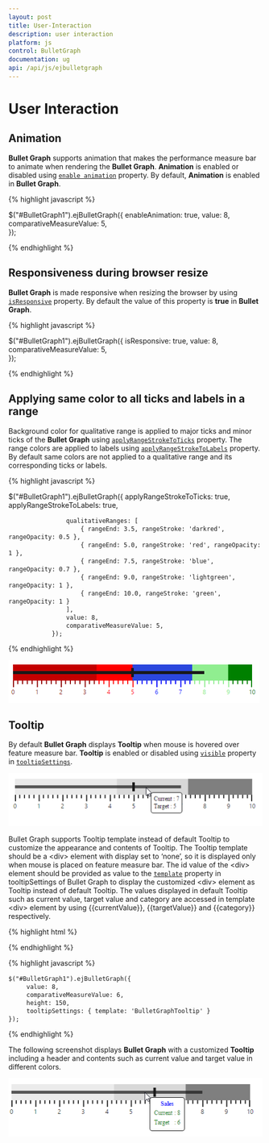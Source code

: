 ```yaml
---
layout: post
title: User-Interaction
description: user interaction
platform: js
control: BulletGraph	
documentation: ug
api: /api/js/ejbulletgraph
---
```


# User Interaction

## Animation

**Bullet Graph** supports animation that makes the performance measure bar to animate when rendering the **Bullet Graph**. **Animation** is enabled or disabled using [`enable animation`](../api/ejbulletgraph#members:enableanimation) property. By default, **Animation** is enabled in **Bullet Graph**.

{% highlight javascript %}



$("#BulletGraph1").ejBulletGraph({
                    enableAnimation: true,
                    value: 8,
                    comparativeMeasureValue: 5,                    
                });


{% endhighlight %}

## Responsiveness during browser resize

**Bullet Graph** is made responsive when resizing the browser by using [`isResponsive`](../api/ejbulletgraph#members:isresponsive) property. By default the value of this property is **true** in **Bullet Graph**.

{% highlight javascript %}



$("#BulletGraph1").ejBulletGraph({
                    isResponsive: true,
                    value: 8,
                    comparativeMeasureValue: 5,                    
                });


{% endhighlight %}



## Applying same color to all ticks and labels in a range

Background color for qualitative range is applied to major ticks and minor ticks of the **Bullet Graph** using [`applyRangeStrokeToTicks`](../api/ejbulletgraph#members:applyrangestroketoticks) property. The range colors are applied to labels using [`applyRangeStrokeToLabels`](../api/ejbulletgraph#members:applyrangestroketolabels) property. By default same colors are not applied to a qualitative range and its corresponding ticks or labels.

{% highlight javascript %}



$("#BulletGraph1").ejBulletGraph({
                    applyRangeStrokeToTicks: true,
                    applyRangeStrokeToLabels: true,

                    qualitativeRanges: [
                        { rangeEnd: 3.5, rangeStroke: 'darkred', rangeOpacity: 0.5 },
                        { rangeEnd: 5.0, rangeStroke: 'red', rangeOpacity: 1 },
                        { rangeEnd: 7.5, rangeStroke: 'blue', rangeOpacity: 0.7 },
                        { rangeEnd: 9.0, rangeStroke: 'lightgreen', rangeOpacity: 1 },
                        { rangeEnd: 10.0, rangeStroke: 'green', rangeOpacity: 1 }
                    ],
                    value: 8,
                    comparativeMeasureValue: 5,                    
                });


{% endhighlight %}

![](/js/BulletGraph/User-Interaction_images/User-Interaction_img1.png) 

## Tooltip

By default **Bullet Graph** displays **Tooltip** when mouse is hovered over feature measure bar. **Tooltip** is enabled or disabled using [`visible`](../api/ejbulletgraph#members:tooltipsettings-visible) property in [`tooltipSettings`](../api/ejbulletgraph#members:tooltipsettings).

![](/js/BulletGraph/User-Interaction_images/User-Interaction_img2.png) 

Bullet Graph supports Tooltip template instead of default Tooltip to customize the appearance and contents of Tooltip. The Tooltip template should be a &lt;div&gt; element with display set to ‘none’, so it is displayed only when mouse is placed on feature measure bar. The id value of the &lt;div&gt; element should be provided as value to the [`template`](../api/ejbulletgraph#members:tooltipsettings-template) property in tooltipSettings of Bullet Graph to display the customized &lt;div&gt; element as Tooltip instead of default Tooltip. The values displayed in default Tooltip such as current value, target value and category are accessed in template &lt;div&gt; element by using {{currentValue}}, {{targetValue}} and {{category}} respectively.

{% highlight html %}

<div id="BulletGraphTooltip" style="display:none; width:125px; padding-top: 10px; padding-bottom:10px; color: blue"> 
    <div align="center" style="color:blue; font-weight:bold"> Sales </div> 
    <table style="color:green"> <tr> <td> Current </td> <td> : </td> </tr> <tr> <td> Target </td> <td> : </td> </tr> </table> 
</div>

{% endhighlight %}

{% highlight javascript %}

    $("#BulletGraph1").ejBulletGraph({
         value: 8,
         comparativeMeasureValue: 6,
         height: 150,
         tooltipSettings: { template: 'BulletGraphTooltip' } 
    });

{% endhighlight %}

The following screenshot displays **Bullet Graph** with a customized **Tooltip** including a header and contents such as current value and target value in different colors.

![](/js/BulletGraph/User-Interaction_images/User-Interaction_img3.png) 

